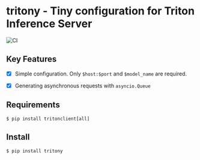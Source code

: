 # tritony - Tiny configuration for Triton Inference Server

![CI](https://github.com/rtzr/tritony/actions/workflows/pre-commit_pytest.yml/badge.svg)


## Key Features

- [x] Simple configuration. Only `$host:$port` and `$model_name` are required.
- [x] Generating asynchronous requests with `asyncio.Queue`


## Requirements

    $ pip install tritonclient[all]

## Install

    $ pip install tritony

